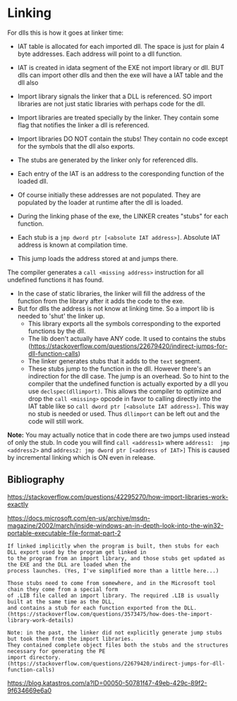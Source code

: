 # Linking

For dlls this is how it goes at linker time:
 - IAT table is allocated for each imported dll. The space is just for plain 4 byte addresses. Each address will point to a dll function.
 - IAT is created in idata segment of the EXE not import library or dll. BUT dlls can import other dlls and then the 
      exe will have a IAT table and the dll also
 - Import library signals the linker that a DLL is referenced. SO import libraries are not just static libraries with perhaps code for the dll. 
 - Import libraries are treated specially by the linker. They contain some flag that notifies the linker a dll is referenced.
 - Import libraries DO NOT contain the stubs! They contain no code except for the symbols that the dll also exports.
 - The stubs are generated by the linker only for referenced dlls.
 
 - Each entry of the IAT is an address to the coresponding function of the loaded dll.
 - Of course initially these addresses are not populated. They are populated by the loader at runtime after the dll is loaded.
 
 - During the linking phase of the exe, the LINKER creates "stubs" for each function.
 - Each stub is a `jmp dword ptr [<absolute IAT address>]`. Absolute IAT address is known at compilation time.
 - This jump loads the address stored at <absolute IAT address> and jumps there.
 
 The compiler generates a `call <missing address>` instruction for all undefined functions it has found.
 - In the case of static libraries, the linker will fill the address of the function from the library after it adds the code to the exe.
 - But for dlls the address is not know at linking time. So a import lib is needed to 'shut' the linker up.
   - This library exports all the symbols corresponding to the exported functions by the dll.
   - The lib doen't actually have ANY code. It used to contains the stubs (https://stackoverflow.com/questions/22679420/indirect-jumps-for-dll-function-calls)
   - The linker generates stubs that it adds to the `text` segment. 
   - These stubs jump to the function in the dll.
However there's an indirection for the dll case. The jump is an overhead.
So to hint to the compiler that the undefined function is actually exported by a dll you use `declspec(dllimport)`. 
This allows the compiler to optimize and drop the `call <missing>` opcode in favor to calling directly into the 
IAT table like so `call dword ptr [<absolute IAT address>]`. 
This way no stub is needed or used.
Thus `dllimport` can be left out and the code will still work.

 
**Note:** You may actually notice that in code there are two jumps used instead of only the stub.
In code you will find `call <address1>` where `address1:  jmp <address2>` and `address2: jmp dword ptr [<address of IAT>]`
This is caused by incremental linking which is ON even in release.


## Bibliography
https://stackoverflow.com/questions/42295270/how-import-libraries-work-exactly

https://docs.microsoft.com/en-us/archive/msdn-magazine/2002/march/inside-windows-an-in-depth-look-into-the-win32-portable-executable-file-format-part-2

```
If linked implicitly when the program is built, then stubs for each DLL export used by the program get linked in 
to the program from an import library, and those stubs get updated as the EXE and the DLL are loaded when the 
process launches. (Yes, I've simplified more than a little here...)

Those stubs need to come from somewhere, and in the Microsoft tool chain they come from a special form 
of .LIB file called an import library. The required .LIB is usually built at the same time as the DLL, 
and contains a stub for each function exported from the DLL.
(https://stackoverflow.com/questions/3573475/how-does-the-import-library-work-details)
```
  
```
Note: in the past, the linker did not explicitly generate jump stubs but took them from the import libraries.
They contained complete object files both the stubs and the structures necessary for generating the PE 
import directory.
(https://stackoverflow.com/questions/22679420/indirect-jumps-for-dll-function-calls)
```

https://blog.katastros.com/a?ID=00050-50781f47-49eb-429c-89f2-9f634669e6a0
